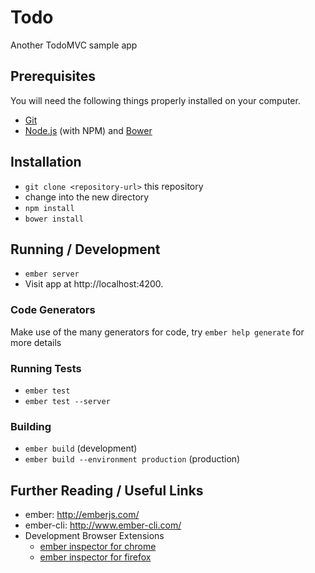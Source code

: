 # Todo
Another TodoMVC sample app

## Prerequisites
You will need the following things properly installed on your computer.

* [Git](http://git-scm.com/)
* [Node.js](http://nodejs.org/) (with NPM) and [Bower](http://bower.io/)

## Installation
* `git clone <repository-url>` this repository
* change into the new directory
* `npm install`
* `bower install`

## Running / Development
* `ember server`
* Visit app at http://localhost:4200.

### Code Generators
Make use of the many generators for code, try `ember help generate` for more details

### Running Tests
* `ember test`
* `ember test --server`

### Building
* `ember build` (development)
* `ember build --environment production` (production)

## Further Reading / Useful Links
* ember: http://emberjs.com/
* ember-cli: http://www.ember-cli.com/
* Development Browser Extensions
  * [ember inspector for chrome](https://chrome.google.com/webstore/detail/ember-inspector/bmdblncegkenkacieihfhpjfppoconhi)
  * [ember inspector for firefox](https://addons.mozilla.org/en-US/firefox/addon/ember-inspector/)

